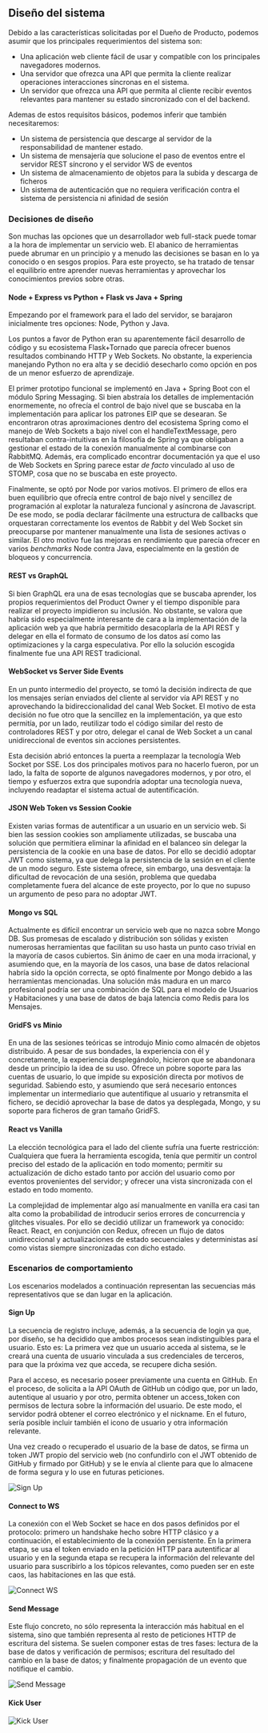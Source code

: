## Diseño del sistema

Debido a las características solicitadas por el Dueño de Producto, podemos asumir que los principales requerimientos del sistema son:

- Una aplicación web cliente fácil de usar y compatible con los principales navegadores modernos.
- Una servidor que ofrezca una API que permita la cliente realizar operaciones interacciones síncronas en el sistema.
- Un servidor que ofrezca una API que permita al cliente recibir eventos relevantes para mantener su estado sincronizado con el del backend.

Ademas de estos requisitos básicos, podemos inferir que también necesitaremos:

- Un sistema de persistencia que descarge al servidor de la responsabilidad de mantener estado.
- Un sistema de mensajería que solucione el paso de eventos entre el servidor REST síncrono y el servidor WS de eventos
- Un sistema de almacenamiento de objetos para la subida y descarga de ficheros
- Un sistema de autenticación que no requiera verificación contra el sistema de persistencia ni afinidad de sesión

### Decisiones de diseño

Son muchas las opciones que un desarrollador web full-stack puede tomar a la hora de implementar un servicio web. El abanico de herramientas puede abrumar en un principio y a menudo las decisiones se basan en lo ya conocido o en sesgos propios. Para este proyecto, se ha tratado de tensar el equilibrio entre aprender nuevas herramientas y aprovechar los conocimientos previos sobre otras.

#### Node + Express vs Python + Flask vs Java + Spring

Empezando por el framework para el lado del servidor, se barajaron inicialmente tres opciones: Node, Python y Java.

Los puntos a favor de Python eran su aparentemente fácil desarrollo de código y su ecosistema Flask+Tornado que parecía ofrecer buenos resultados combinando HTTP y Web Sockets. No obstante, la experiencia manejando Python no era alta y se decidió desecharlo como opción en pos de un menor esfuerzo de aprendizaje.

El primer prototipo funcional se implementó en Java + Spring Boot con el módulo Spring Messaging. Si bien abstraía los detalles de implementación enormemente, no ofrecía el control de bajo nivel que se buscaba en la implementación para aplicar los patrones EIP que se desearan. Se encontraron otras aproximaciones dentro del ecosistema Spring como el manejo de Web Sockets a bajo nivel con el handleTextMessage, pero resultaban contra-intuitivas en la filosofía de Spring ya que obligaban a gestionar el estado de la conexión manualmente al combinarse con RabbitMQ. Además, era complicado encontrar documentación ya que el uso de Web Sockets en Spring parece estar _de facto_ vinculado al uso de STOMP, cosa que no se buscaba en este proyecto.

Finalmente, se optó por Node por varios motivos. El primero de ellos era buen equilibrio que ofrecía entre control de bajo nivel y sencillez de programación al explotar la naturaleza funcional y asíncrona de Javascript. De ese modo, se podía declarar fácilmente una estructura de callbacks que orquestaran correctamente los eventos de Rabbit y del Web Socket sin preocuparse por mantener manualmente una lista de sesiones activas o similar. El otro motivo fue las mejoras en rendimiento que parecía ofrecer en varios _benchmarks_ Node contra Java, especialmente en la gestión de bloqueos y concurrencia.

#### REST vs GraphQL

Si bien GraphQL era una de esas tecnologías que se buscaba aprender, los propios requerimientos del Product Owner y el tiempo disponible para realizar el proyecto impidieron su inclusión. No obstante, se valora que habría sido especialmente interesante de cara a la implementación de la aplicación web ya que habría permitido desacoplarla de la API REST y delegar en ella el formato de consumo de los datos así como las optimizaciones y la carga especulativa. Por ello la solución escogida finalmente fue una API REST tradicional.

#### WebSocket vs Server Side Events

En un punto intermedio del proyecto, se tomó la decisión indirecta de que los mensajes serían enviados del cliente al servidor vía API REST y no aprovechando la bidireccionalidad del canal Web Socket. El motivo de esta decisión no fue otro que la sencillez en la implementación, ya que esto permitía, por un lado, reutilizar todo el código similar del resto de controladores REST y por otro, delegar el canal de Web Socket a un canal unidireccional de eventos sin acciones persistentes.

Esta decisión abrió entonces la puerta a reemplazar la tecnología Web Socket por SSE. Los dos principales motivos para no hacerlo fueron, por un lado, la falta de soporte de algunos navegadores modernos, y por otro, el tiempo y esfuerzos extra que supondría adoptar una tecnología nueva, incluyendo readaptar el sistema actual de autentificación.

#### JSON Web Token vs Session Cookie

Existen varias formas de autentificar a un usuario en un servicio web. Si bien las session cookies son ampliamente utilizadas, se buscaba una solución que permitiera eliminar la afinidad en el balanceo sin delegar la persistencia de la cookie en una base de datos. Por ello se decidió adoptar JWT como sistema, ya que delega la persistencia de la sesión en el cliente de un modo seguro. Este sistema ofrece, sin embargo, una desventaja: la dificultad de revocación de una sesión, problema que quedaba completamente fuera del alcance de este proyecto, por lo que no supuso un argumento de peso para no adoptar JWT.

#### Mongo vs SQL

Actualmente es difícil encontrar un servicio web que no nazca sobre Mongo DB. Sus promesas de escalado y distribución son sólidas y existen numerosas herramientas que facilitan su uso hasta un punto caso trivial en la mayoría de casos cubiertos. Sin ánimo de caer en una moda irracional, y asumiendo que, en la mayoría de los casos, una base de datos relacional habría sido la opción correcta, se optó finalmente por Mongo debido a las herramientas mencionadas. Una solución más madura en un marco profesional podría ser una combinación de SQL para el modelo de Usuarios y Habitaciones y una base de datos de baja latencia como Redis para los Mensajes.

#### GridFS vs Minio

En una de las sesiones teóricas se introdujo Minio como almacén de objetos distribuido. A pesar de sus bondades, la experiencia con él y concretamente, la experiencia desplegándolo, hicieron que se abandonara desde un principio la idea de su uso. Ofrece un pobre soporte para las cuentas de usuario, lo que impide su exposición directa por motivos de seguridad. Sabiendo esto, y asumiendo que será necesario entonces implementar un intermediario que autentifique al usuario y retransmita el fichero, se decidió aprovechar la base de datos ya desplegada, Mongo, y su soporte para ficheros de gran tamaño GridFS.

#### React vs Vanilla

La elección tecnológica para el lado del cliente sufría una fuerte restricción: Cualquiera que fuera la herramienta escogida, tenía que permitir un control preciso del estado de la aplicación en todo momento; permitir su actualización de dicho estado tanto por acción del usuario como por eventos provenientes del servidor; y ofrecer una vista sincronizada con el estado en todo momento.

La complejidad de implementar algo así manualmente en vanilla era casi tan alta como la probabilidad de introducir serios errores de concurrencia y glitches visuales. Por ello se decidió utilizar un framework ya conocido: React. React, en conjunción con Redux, ofrecen un flujo de datos unidireccional y actualizaciones de estado secuenciales y deterministas así como vistas siempre sincronizadas con dicho estado.

### Escenarios de comportamiento

Los escenarios modelados a continuación representan las secuencias más representativos que se dan lugar en la aplicación.

#### Sign Up

La secuencia de registro incluye, además, a la secuencia de login ya que, por diseño, se ha decidido que ambos procesos sean indistinguibles para el usuario. Esto es: La primera vez que un usuario acceda al sistema, se le creará una cuenta de usuario vinculada a sus credenciales de terceros, para que la próxima vez que acceda, se recupere dicha sesión.

Para el acceso, es necesario poseer previamente una cuenta en GitHub. En el proceso, de solicita a la API OAuth de GitHub un código que, por un lado, autentique al usuario y por otro, permita obtener un access_token con permisos de lectura sobre la información del usuario. De este modo, el servidor podrá obtener el correo electrónico y el nickname. En el futuro, sería posible incluir también el icono de usuario y otra información relevante.

Una vez creado o recuperado el usuario de la base de datos, se firma un token JWT propio del servicio web (no confundirlo con el JWT obtenido de GitHub y firmado por GitHub) y se le envía al cliente para que lo almacene de forma segura y lo use en futuras peticiones.

![Sign Up](../images/sign_up.png)

#### Connect to WS

La conexión con el Web Socket se hace en dos pasos definidos por el protocolo: primero un handshake hecho sobre HTTP clásico y a continuación, el establecimiento de la conexión persistente. En la primera etapa, se usa el token enviado en la petición HTTP para autentificar al usuario y en la segunda etapa se recupera la información del relevante del usuario para suscribirlo a los tópicos relevantes, como pueden ser en este caos, las habitaciones en las que está.

![Connect WS](../images/connect_ws.png)

#### Send Message

Este flujo concreto, no sólo representa la interacción más habitual en el sistema, sino que también representa al resto de peticiones HTTP de escritura del sistema. Se suelen componer estas de tres fases: lectura de la base de datos y verificación de permisos; escritura del resultado del cambio en la base de datos; y finalmente propagación de un evento que notifique el cambio.

![Send Message](../images/send_msg.png)

#### Kick User

![Kick User](../images/kick_user.png)
